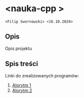 # \<nauka-cpp  >

`<Filip Swornowski> <16.10.2024>`

## Opis

Opis projektu

## Spis treści

Linki do zrealizowanych programów:

1. [Alorytm 1]()
2. [Alorytm 2]()
